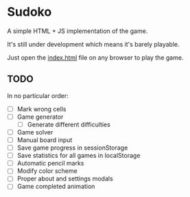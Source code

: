 # Sudoko
A simple HTML + JS implementation of the game.

It's still under development which means it's barely playable.

Just open the [index.html](index.html) file on any browser to play the game.

## TODO
In no particular order:
- [ ] Mark wrong cells
- [ ] Game generator
  - [ ] Generate different difficulties
- [ ] Game solver
- [ ] Manual board input
- [ ] Save game progress in sessionStorage
- [ ] Save statistics for all games in localStorage
- [ ] Automatic pencil marks
- [ ] Modify color scheme
- [ ] Proper about and settings modals
- [ ] Game completed animation